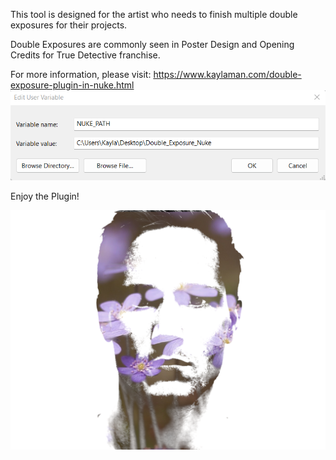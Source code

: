 This tool is designed for the artist who needs to finish multiple double exposures for their projects.

Double Exposures are commonly seen in Poster Design and Opening Credits for True Detective franchise.

For more information, please visit: https://www.kaylaman.com/double-exposure-plugin-in-nuke.html
![alt text](https://github.com/moonyuet/Double_Exposure_Nuke/blob/main/examples/env/Screenshot%202022-06-05%20132408.png)

Enjoy the Plugin!

![alt text](https://github.com/moonyuet/Double_Exposure_Nuke/blob/aefe1736bf4c4de6d6c39672619af26b4e155d9c/examples/DE_1.png)
